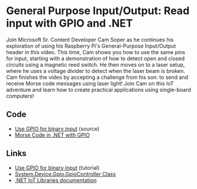 # General Purpose Input/Output: Read input with GPIO and .NET

Join Microsoft Sr. Content Developer Cam Soper as he continues his exploration of using his Raspberry Pi's General-Purpose Input/Output header in this video. This time, Cam shows you how to use the same pins for input, starting with a demonstration of how to detect open and closed circuits using a magnetic reed switch. He then moves on to a laser setup, where he uses a voltage divider to detect when the laser beam is broken. Cam finishes the video by accepting a challenge from his son: to send and receive Morse code messages using laser light! Join Cam on this IoT adventure and learn how to create practical applications using single-board computers!

## Code

- [Use GPIO for binary input](https://github.com/MicrosoftDocs/dotnet-iot-assets/tree/main/tutorials/InputTutorial) (source)
- [Morse Code in .NET with GPIO](https://learn.microsoft.com/samples/dotnet/samples/morse-dotnet/)

## Links

- [Use GPIO for binary input](https://learn.microsoft.com/dotnet/iot/tutorials/gpio-input) (tutorial)
- [System.Device.Gpio.GpioController Class](https://learn.microsoft.com/dotnet/api/system.device.gpio.gpiocontroller?view=iot-dotnet-latest)
- [.NET IoT Libraries documentation](https://learn.microsoft.com/dotnet/iot/)
